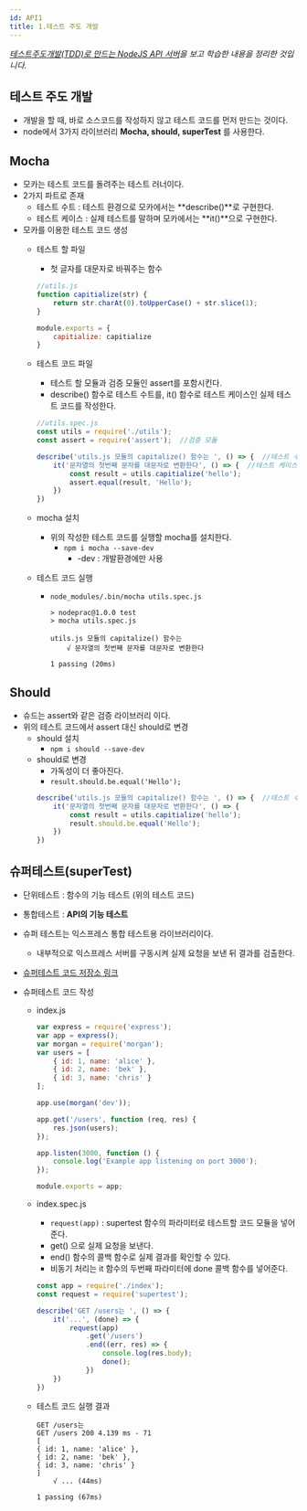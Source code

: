 ```yaml
---
id: API1
title: 1.테스트 주도 개발 
---
```

_[테스트주도개발(TDD)로 만드는 NodeJS API 서버](https://www.inflearn.com/course/%ED%85%8C%EC%8A%A4%ED%8A%B8%EC%A3%BC%EB%8F%84%EA%B0%9C%EB%B0%9C-tdd-nodejs-api/)을 보고 학습한 내용을 정리한 것입니다._

## 테스트 주도 개발
- 개발을 할 때, 바로 소스코드를 작성하지 않고 테스트 코드를 먼저 만드는 것이다.
- node에서 3가지 라이브러리 **Mocha, should, superTest** 를 사용한다.

## Mocha
- 모카는 테스트 코드를 돌려주는 테스트 러너이다.
- 2가지 파트로 존재
    - 테스트 수트 : 테스트 환경으로 모카에서는 **describe()**로 구현한다.
    - 테스트 케이스 : 실제 테스트를 말하며 모카에서는 **it()**으로 구현한다.
- 모카를 이용한 테스트 코드 생성
    - 테스트 할 파일
        - 첫 글자를 대문자로 바꿔주는 함수
        ```js
        //utils.js
        function capitialize(str) {
            return str.charAt(0).toUpperCase() + str.slice(1);
        }

        module.exports = {
            capitialize: capitialize
        }
        ```
    - 테스트 코드 파일
        - 테스트 할 모듈과 검증 모듈인 assert를 포함시킨다.
        - describe() 함수로 테스트 수트를, it() 함수로 테스트 케이스인 실제 테스트 코드를 작성한다.
        ```js
        //utils.spec.js
        const utils = require('./utils');
        const assert = require('assert');  //검증 모듈

        describe('utils.js 모듈의 capitalize() 함수는 ', () => {  //테스트 수트
            it('문자열의 첫번째 문자를 대문자로 변환한다', () => {  //테스트 케이스
                const result = utils.capitialize('hello');
                assert.equal(result, 'Hello');
            })
        })
        ```
    - mocha 설치
        - 위의 작성한 테스트 코드를 실행할 mocha를 설치한다.
            - `npm i mocha --save-dev`
                - -dev : 개발환경에만 사용

    - 테스트 코드 실행
        - `node_modules/.bin/mocha utils.spec.js`
            ```shell
            > nodeprac@1.0.0 test
            > mocha utils.spec.js

            utils.js 모듈의 capitalize() 함수는
                √ 문자열의 첫번째 문자를 대문자로 변환한다

            1 passing (20ms)
            ```

## Should
- 슈드는 assert와 같은 검증 라이브러리 이다.
- 위의 테스트 코드에서 assert 대신 should로 변경
    - should 설치
        - `npm i should --save-dev`
    - should로 변경
        - 가독성이 더 좋아진다.
        - `result.should.be.equal('Hello');`
        ```js
        describe('utils.js 모듈의 capitalize() 함수는 ', () => {  //테스트 수트
            it('문자열의 첫번째 문자를 대문자로 변환한다', () => {
                const result = utils.capitialize('hello');
                result.should.be.equal('Hello');
            })
        })
        ```

## 슈퍼테스트(superTest)
- 단위테스트 : 함수의 기능 테스트 (위의 테스트 코드)
- 통합테스트 : **API의 기능 테스트**
- 슈퍼 테스트는 익스프레스 통합 테스트용 라이브러리이다.
    - 내부적으로 익스프레스 서버를 구동시켜 실제 요청을 보낸 뒤 결과를 검출한다.
- [슈퍼테스트 코드 저장소 링크](https://github.com/visionmedia/supertest)

- 슈퍼테스트 코드 작성
    - index.js
        ```js
        var express = require('express');
        var app = express();
        var morgan = require('morgan');
        var users = [
            { id: 1, name: 'alice' },
            { id: 2, name: 'bek' },
            { id: 3, name: 'chris' }
        ];

        app.use(morgan('dev'));

        app.get('/users', function (req, res) {
            res.json(users);
        });

        app.listen(3000, function () {
            console.log('Example app listening on port 3000');
        });

        module.exports = app;
        ``` 
    
    - index.spec.js
        - `request(app)` : supertest 함수의 파라미터로 테스트할 코드 모듈을 넣어준다.
        - get() 으로 실제 요청을 보낸다.
        - end() 함수의 콜백 함수로 실제 결과를 확인할 수 있다.
        - 비동기 처리는 it 함수의 두번째 파라미터에 done 콜백 함수를 넣어준다.
        ```js
        const app = require('./index');
        const request = require('supertest');

        describe('GET /users는 ', () => {
            it('...', (done) => {
                request(app)
                    .get('/users')
                    .end((err, res) => {
                        console.log(res.body);
                        done();
                    })
            })
        })
        ```

    - 테스트 코드 실행 결과
        ```shell
        GET /users는
        GET /users 200 4.139 ms - 71
        [
        { id: 1, name: 'alice' },
        { id: 2, name: 'bek' },
        { id: 3, name: 'chris' }
        ]
            √ ... (44ms)

        1 passing (67ms)
        ```
